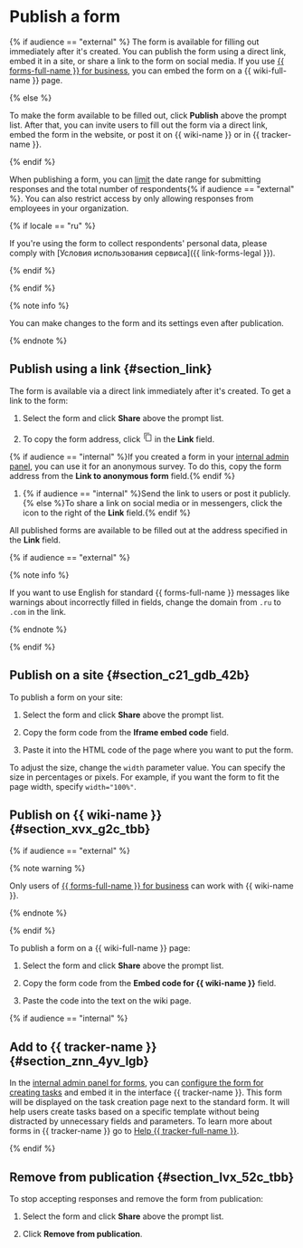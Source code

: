 # Publish a form

{% if audience == "external" %}
The form is available for filling out immediately after it's created. You can publish the form using a direct link, embed it in a site, or share a link to the form on social media. If you use [{{ forms-full-name }} for business](forms-for-org.md), you can embed the form on a {{ wiki-full-name }} page.

{% else %}

To make the form available to be filled out, click **Publish** above the prompt list. After that, you can invite users to fill out the form via a direct link, embed the form in the website, or post it on {{ wiki-name }} or in {{ tracker-name }}.

{% endif %}

When publishing a form, you can [limit](restrictions.md) the date range for submitting responses and the total number of respondents{% if audience == "external" %}. You can also restrict access by only allowing responses from employees in your organization.

{% if locale == "ru" %}

If you're using the form to collect respondents' personal data, please comply with [Условия использования сервиса]({{ link-forms-legal }}).

{% endif %}

{% endif %}

{% note info %}

You can make changes to the form and its settings even after publication.

{% endnote %}

## Publish using a link {#section_link}

The form is available via a direct link immediately after it's created. To get a link to the form:

1. Select the form and click **Share** above the prompt list.

1. To copy the form address, click ![](../_assets/forms/icon-copy.png) in the **Link** field.

{% if audience == "internal" %}If you created a form in your [internal admin panel](new-form.md#instance), you can use it for an anonymous survey. To do this, copy the form address from the **Link to anonymous form** field.{% endif %}

1. {% if audience == "internal" %}Send the link to users or post it publicly.{% else %}To share a link on social media or in messengers, click the icon to the right of the **Link** field.{% endif %}

All published forms are available to be filled out at the address specified in the **Link** field.

{% if audience == "external" %}

{% note info %}

If you want to use English for standard {{ forms-full-name }} messages like warnings about incorrectly filled in fields, change the domain from `.ru` to `.com` in the link.

{% endnote %}

{% endif %}

## Publish on a site {#section_c21_gdb_42b}

To publish a form on your site:

1. Select the form and click **Share** above the prompt list.

1. Copy the form code from the **Iframe embed code** field.

1. Paste it into the HTML code of the page where you want to put the form.

To adjust the size, change the `width` parameter value. You can specify the size in percentages or pixels. For example, if you want the form to fit the page width, specify `width="100%"`.

## Publish on {{ wiki-name }} {#section_xvx_g2c_tbb}

{% if audience == "external" %}

{% note warning %}

Only users of [{{ forms-full-name }} for business](forms-for-org.md) can work with {{ wiki-name }}.

{% endnote %}

{% endif %}

To publish a form on a {{ wiki-full-name }} page:

1. Select the form and click **Share** above the prompt list.

1. Copy the form code from the **Embed code for {{ wiki-name }}** field.

1. Paste the code into the text on the wiki page.

{% if audience == "internal" %}

## Add to {{ tracker-name }} {#section_znn_4yv_lgb}

In the [internal admin panel for forms](new-form.md#instance), you can [configure the form for creating tasks](create-task.md#setup) and embed it in the interface {{ tracker-name }}. This form will be displayed on the task creation page next to the standard form. It will help users create tasks based on a specific template without being distracted by unnecessary fields and parameters. To learn more about forms in {{ tracker-name }} go to [Help {{ tracker-full-name }}](https://doc.yandex-team.ru/tracker/external/manager/attach-form.html).

{% endif %}

## Remove from publication {#section_lvx_52c_tbb}

To stop accepting responses and remove the form from publication:

1. Select the form and click **Share** above the prompt list.

1. Click **Remove from publication**.

